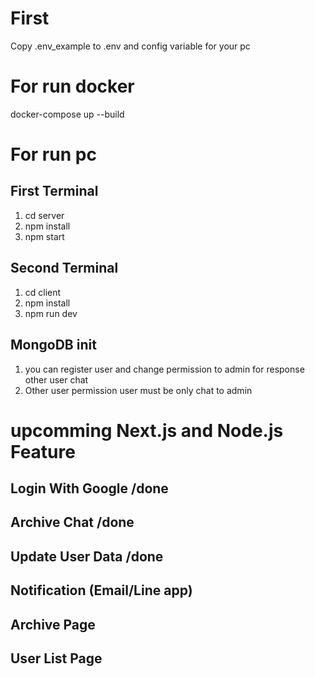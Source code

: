 # First 
Copy .env_example to .env and config variable for your pc

# For run docker
docker-compose up --build

# For run pc

## First Terminal
1. cd server
2. npm install
3. npm start

## Second Terminal
1. cd client
2. npm install
3. npm run dev

## MongoDB init 
1. you can register user and change permission to admin for response other user chat
2. Other user permission user must be only chat to admin

# upcomming Next.js and Node.js Feature

## Login With Google /done
## Archive Chat /done
## Update User Data /done
## Notification (Email/Line app)
## Archive Page
## User List Page